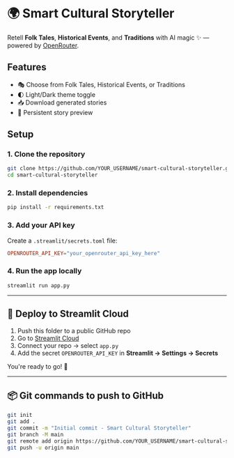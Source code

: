 # 🌍 Smart Cultural Storyteller

Retell **Folk Tales**, **Historical Events**, and **Traditions** with AI magic ✨ — powered by [OpenRouter](https://openrouter.ai).

## Features
- 🎭 Choose from Folk Tales, Historical Events, or Traditions
- 🌓 Light/Dark theme toggle
- 📥 Download generated stories
- 📜 Persistent story preview

## Setup

### 1. Clone the repository
```bash
git clone https://github.com/YOUR_USERNAME/smart-cultural-storyteller.git
cd smart-cultural-storyteller
```

### 2. Install dependencies
```bash
pip install -r requirements.txt
```

### 3. Add your API key
Create a `.streamlit/secrets.toml` file:
```toml
OPENROUTER_API_KEY="your_openrouter_api_key_here"
```

### 4. Run the app locally
```bash
streamlit run app.py
```

---

## 🚀 Deploy to Streamlit Cloud

1. Push this folder to a public GitHub repo  
2. Go to [Streamlit Cloud](https://share.streamlit.io)  
3. Connect your repo → select `app.py`  
4. Add the secret `OPENROUTER_API_KEY` in **Streamlit → Settings → Secrets**  

You're ready to go! 🎉

---

## 📦 Git commands to push to GitHub
```bash
git init
git add .
git commit -m "Initial commit - Smart Cultural Storyteller"
git branch -M main
git remote add origin https://github.com/YOUR_USERNAME/smart-cultural-storyteller.git
git push -u origin main
```
